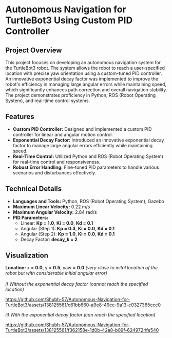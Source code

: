# Autonomous Navigation for TurtleBot3 Using Custom PID Controller

## Project Overview
This project focuses on developing an autonomous navigation system for the TurtleBot3 robot. The system allows the robot to reach a user-specified location with precise yaw orientation using a custom-tuned PID controller. An innovative exponential decay factor was implemented to improve the robot's efficiency in managing large angular errors while maintaining speed, which significantly enhances path correction and overall navigation stability. The project demonstrates proficiency in Python, ROS (Robot Operating System), and real-time control systems.

## Features
- __Custom PID Controller:__ Designed and implemented a custom PID controller for linear and angular motion control.
- __Exponential Decay Factor:__ Introduced an innovative exponential decay factor to manage large angular errors efficiently while maintaining speed.
- __Real-Time Control:__ Utilized Python and ROS (Robot Operating System) for real-time control and responsiveness.
- __Robust Error Handling:__ Fine-tuned PID parameters to handle various scenarios and disturbances effectively.

## Technical Details
- __Languages and Tools:__ Python, ROS (Robot Operating System), Gazebo
- __Maximum Linear Velocity:__ 0.22 m/s
- __Maximum Angular Velocity:__ 2.84 rad/s
- __PID Parameters:__
  - Linear: __Kp = 1.0__, __Ki = 0.0__, __Kd = 0.1__
  - Angular (Step 1): __Kp = 0.3__, __Ki = 0.0__, __Kd = 0.1__
  - Angular (Step 2): __Kp = 1.0__, __Ki = 0.0__, __Kd = 0.1__
  - Decay Factor: __decay_k = 2__

## Visualization
__Location:__ x = __0.0__, y = __0.5__, yaw = __0.0__ *(very close to inital location of the robot but with considerable initial angular error)*\
\
*i) Without the exponential decay factor (cannot reach the specified location)*

https://github.com/Shubh-57/Autonomous-Navigation-for-TurtleBot3/assets/138125561/c61bb660-a9e8-49cc-9a13-c0327365ccc0

*ii) With the exponential decay factor (can reach the specified location)*

https://github.com/Shubh-57/Autonomous-Navigation-for-TurtleBot3/assets/138125561/f362158e-1d0b-42a8-b09f-6249724fe540
